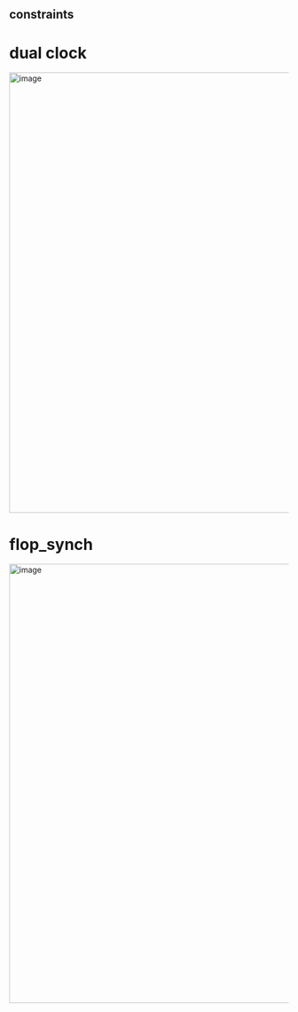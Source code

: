 ## constraints
# dual clock

<img width="793" alt="image" src="https://github.com/k-nasim/constraints/assets/130048247/4d111e26-4480-4071-9e1f-500157bfc5b1">




# flop_synch

<img width="791" alt="image" src="https://github.com/k-nasim/constraints/assets/130048247/8516b7df-b742-409d-80e4-a39935bfb4b7">
